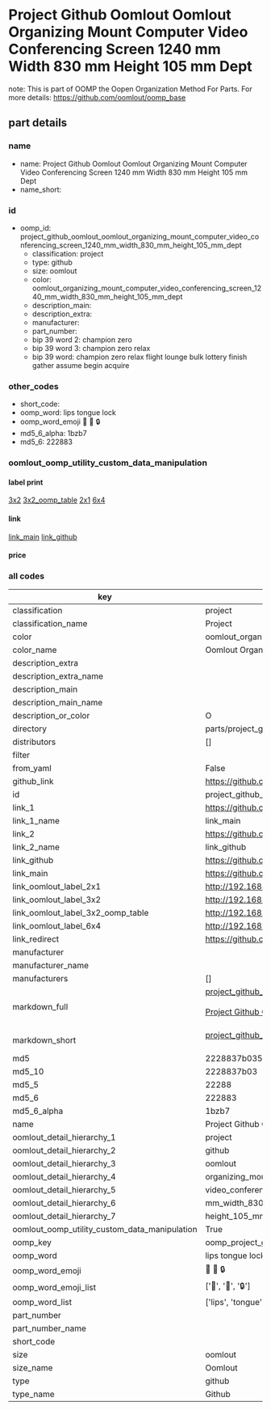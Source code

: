 # Project Github Oomlout Oomlout Organizing Mount Computer Video Conferencing Screen 1240 mm Width 830 mm Height 105 mm Dept  

note: This is part of OOMP the Oopen Organization Method For Parts. For more details: https://github.com/oomlout/oomp_base

##  part details
  







### name
* name: Project Github Oomlout Oomlout Organizing Mount Computer Video Conferencing Screen 1240 mm Width 830 mm Height 105 mm Dept
* name_short: 
### id
* oomp_id: project_github_oomlout_oomlout_organizing_mount_computer_video_conferencing_screen_1240_mm_width_830_mm_height_105_mm_dept
  * classification: project
  * type: github
  * size: oomlout
  * color: oomlout_organizing_mount_computer_video_conferencing_screen_1240_mm_width_830_mm_height_105_mm_dept
  * description_main: 
  * description_extra: 
  * manufacturer: 
  * part_number: 
  * bip 39 word 2: champion zero
  * bip 39 word 3: champion zero relax
  * bip 39 word: champion zero relax flight lounge bulk lottery finish gather assume begin acquire

### other_codes
* short_code: 
* oomp_word: lips tongue lock
* oomp_word_emoji :lips: :tongue: :lock:
* md5_6_alpha: 1bzb7
* md5_6: 222883






### oomlout_oomp_utility_custom_data_manipulation
#### label print
[3x2](http://192.168.1.245:1112/?label=oomp%201bzb7)
[3x2_oomp_table](http://192.168.1.108:1112/?label=oomp%201bzb7)
[2x1](http://192.168.1.242:1112/?label=oomp%201bzb7)
[6x4](http://192.168.1.55:1112/?label=oomp%201bzb7)    

#### link

[link_main](https://github.com/oomlout/oomlout_oomp_version_1_messy/tree/main/parts/project_github_oomlout_oomlout_organizing_mount_computer_video_conferencing_screen_1240_mm_width_830_mm_height_105_mm_dept) [link_github](https://github.com/oomlout/oomlout_oomp_version_1_messy/tree/main/parts/project_github_oomlout_oomlout_organizing_mount_computer_video_conferencing_screen_1240_mm_width_830_mm_height_105_mm_dept)                             

#### price







### all codes 
| key | value |  
| --- | --- |  
| classification | project |  
| classification_name | Project |  
| color | oomlout_organizing_mount_computer_video_conferencing_screen_1240_mm_width_830_mm_height_105_mm_dept |  
| color_name | Oomlout Organizing Mount Computer Video Conferencing Screen 1240 mm Width 830 mm Height 105 mm Dept |  
| description_extra |  |  
| description_extra_name |  |  
| description_main |  |  
| description_main_name |  |  
| description_or_color | O  |  
| directory | parts/project_github_oomlout_oomlout_organizing_mount_computer_video_conferencing_screen_1240_mm_width_830_mm_height_105_mm_dept |  
| distributors | [] |  
| filter |  |  
| from_yaml | False |  
| github_link | https://github.com/oomlout/oomlout_oomp_part_src/tree/main/parts/project_github_oomlout_oomlout_organizing_mount_computer_video_conferencing_screen_1240_mm_width_830_mm_height_105_mm_dept |  
| id | project_github_oomlout_oomlout_organizing_mount_computer_video_conferencing_screen_1240_mm_width_830_mm_height_105_mm_dept |  
| link_1 | https://github.com/oomlout/oomlout_oomp_version_1_messy/tree/main/parts/project_github_oomlout_oomlout_organizing_mount_computer_video_conferencing_screen_1240_mm_width_830_mm_height_105_mm_dept |  
| link_1_name | link_main |  
| link_2 | https://github.com/oomlout/oomlout_oomp_version_1_messy/tree/main/parts/project_github_oomlout_oomlout_organizing_mount_computer_video_conferencing_screen_1240_mm_width_830_mm_height_105_mm_dept |  
| link_2_name | link_github |  
| link_github | https://github.com/oomlout/oomlout_oomp_version_1_messy/tree/main/parts/project_github_oomlout_oomlout_organizing_mount_computer_video_conferencing_screen_1240_mm_width_830_mm_height_105_mm_dept |  
| link_main | https://github.com/oomlout/oomlout_oomp_version_1_messy/tree/main/parts/project_github_oomlout_oomlout_organizing_mount_computer_video_conferencing_screen_1240_mm_width_830_mm_height_105_mm_dept |  
| link_oomlout_label_2x1 | http://192.168.1.242:1112/?label=oomp%201bzb7 |  
| link_oomlout_label_3x2 | http://192.168.1.245:1112/?label=oomp%201bzb7 |  
| link_oomlout_label_3x2_oomp_table | http://192.168.1.108:1112/?label=oomp%201bzb7 |  
| link_oomlout_label_6x4 | http://192.168.1.55:1112/?label=oomp%201bzb7 |  
| link_redirect | https://github.com/oomlout/oomlout_oomp_version_1_messy/tree/main/parts/project_github_oomlout_oomlout_organizing_mount_computer_video_conferencing_screen_1240_mm_width_830_mm_height_105_mm_dept |  
| manufacturer |  |  
| manufacturer_name |  |  
| manufacturers | [] |  
| markdown_full | [project_github_oomlout_oomlout_organizing_mount_computer_video_conferencing_screen_1240_mm_width_830_mm_height_105_mm_dept](none)<br>[](none)<br>[Project Github Oomlout Oomlout Organizing Mount Computer Video Conferencing Screen 1240 Mm Width 830 Mm Height 105 Mm Dept](none)<br><br> |  
| markdown_short | [project_github_oomlout_oomlout_organizing_mount_computer_video_conferencing_screen_1240_mm_width_830_mm_height_105_mm_dept](none)<br><br> |  
| md5 | 2228837b035710807842258f6a3fe930 |  
| md5_10 | 2228837b03 |  
| md5_5 | 22288 |  
| md5_6 | 222883 |  
| md5_6_alpha | 1bzb7 |  
| name | Project Github Oomlout Oomlout Organizing Mount Computer Video Conferencing Screen 1240 mm Width 830 mm Height 105 mm Dept |  
| oomlout_detail_hierarchy_1 | project |  
| oomlout_detail_hierarchy_2 | github |  
| oomlout_detail_hierarchy_3 | oomlout |  
| oomlout_detail_hierarchy_4 | organizing_mount_computer |  
| oomlout_detail_hierarchy_5 | video_conferencing_screen_1240 |  
| oomlout_detail_hierarchy_6 | mm_width_830_mm |  
| oomlout_detail_hierarchy_7 | height_105_mm_dept |  
| oomlout_oomp_utility_custom_data_manipulation | True |  
| oomp_key | oomp_project_github_oomlout_oomlout_organizing_mount_computer_video_conferencing_screen_1240_mm_width_830_mm_height_105_mm_dept |  
| oomp_word | lips tongue lock |  
| oomp_word_emoji | :lips: :tongue: :lock: |  
| oomp_word_emoji_list | [':lips:', ':tongue:', ':lock:'] |  
| oomp_word_list | ['lips', 'tongue', 'lock'] |  
| part_number |  |  
| part_number_name |  |  
| short_code |  |  
| size | oomlout |  
| size_name | Oomlout |  
| type | github |  
| type_name | Github |  
